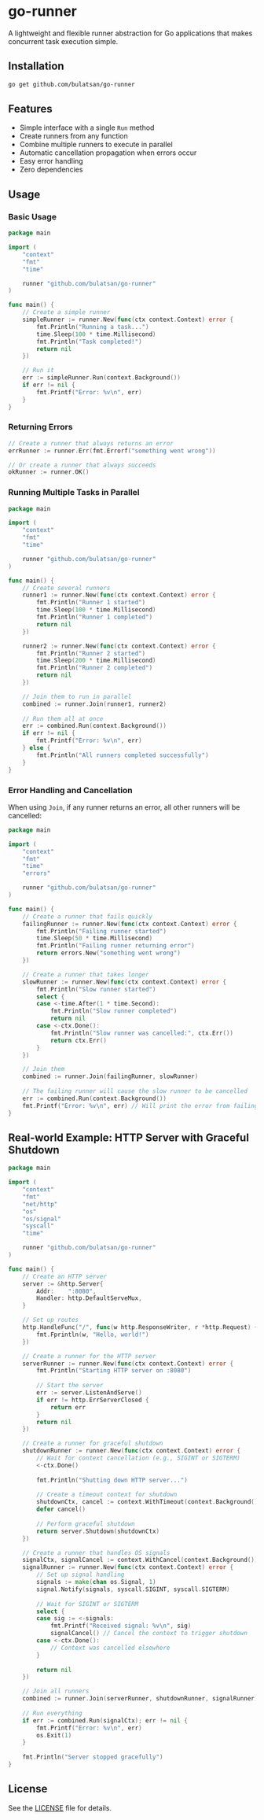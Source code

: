 # go-runner

A lightweight and flexible runner abstraction for Go applications that makes concurrent task execution simple.

## Installation

```bash
go get github.com/bulatsan/go-runner
```

## Features

- Simple interface with a single `Run` method
- Create runners from any function
- Combine multiple runners to execute in parallel
- Automatic cancellation propagation when errors occur
- Easy error handling
- Zero dependencies

## Usage

### Basic Usage

```go
package main

import (
	"context"
	"fmt"
	"time"

	runner "github.com/bulatsan/go-runner"
)

func main() {
	// Create a simple runner
	simpleRunner := runner.New(func(ctx context.Context) error {
		fmt.Println("Running a task...")
		time.Sleep(100 * time.Millisecond)
		fmt.Println("Task completed!")
		return nil
	})

	// Run it
	err := simpleRunner.Run(context.Background())
	if err != nil {
		fmt.Printf("Error: %v\n", err)
	}
}
```

### Returning Errors

```go
// Create a runner that always returns an error
errRunner := runner.Err(fmt.Errorf("something went wrong"))

// Or create a runner that always succeeds
okRunner := runner.OK()
```

### Running Multiple Tasks in Parallel

```go
package main

import (
	"context"
	"fmt"
	"time"

	runner "github.com/bulatsan/go-runner"
)

func main() {
	// Create several runners
	runner1 := runner.New(func(ctx context.Context) error {
		fmt.Println("Runner 1 started")
		time.Sleep(100 * time.Millisecond)
		fmt.Println("Runner 1 completed")
		return nil
	})

	runner2 := runner.New(func(ctx context.Context) error {
		fmt.Println("Runner 2 started")
		time.Sleep(200 * time.Millisecond)
		fmt.Println("Runner 2 completed")
		return nil
	})

	// Join them to run in parallel
	combined := runner.Join(runner1, runner2)
	
	// Run them all at once
	err := combined.Run(context.Background())
	if err != nil {
		fmt.Printf("Error: %v\n", err)
	} else {
		fmt.Println("All runners completed successfully")
	}
}
```

### Error Handling and Cancellation

When using `Join`, if any runner returns an error, all other runners will be cancelled:

```go
package main

import (
	"context"
	"fmt"
	"time"
	"errors"

	runner "github.com/bulatsan/go-runner"
)

func main() {
	// Create a runner that fails quickly
	failingRunner := runner.New(func(ctx context.Context) error {
		fmt.Println("Failing runner started")
		time.Sleep(50 * time.Millisecond)
		fmt.Println("Failing runner returning error")
		return errors.New("something went wrong")
	})

	// Create a runner that takes longer
	slowRunner := runner.New(func(ctx context.Context) error {
		fmt.Println("Slow runner started")
		select {
		case <-time.After(1 * time.Second):
			fmt.Println("Slow runner completed")
			return nil
		case <-ctx.Done():
			fmt.Println("Slow runner was cancelled:", ctx.Err())
			return ctx.Err()
		}
	})

	// Join them
	combined := runner.Join(failingRunner, slowRunner)
	
	// The failing runner will cause the slow runner to be cancelled
	err := combined.Run(context.Background())
	fmt.Printf("Error: %v\n", err) // Will print the error from failingRunner
}
```

## Real-world Example: HTTP Server with Graceful Shutdown

```go
package main

import (
	"context"
	"fmt"
	"net/http"
	"os"
	"os/signal"
	"syscall"
	"time"

	runner "github.com/bulatsan/go-runner"
)

func main() {
	// Create an HTTP server
	server := &http.Server{
		Addr:    ":8080",
		Handler: http.DefaultServeMux,
	}

	// Set up routes
	http.HandleFunc("/", func(w http.ResponseWriter, r *http.Request) {
		fmt.Fprintln(w, "Hello, world!")
	})

	// Create a runner for the HTTP server
	serverRunner := runner.New(func(ctx context.Context) error {
		fmt.Println("Starting HTTP server on :8080")
		
		// Start the server
		err := server.ListenAndServe()
		if err != http.ErrServerClosed {
			return err
		}
		return nil
	})

	// Create a runner for graceful shutdown
	shutdownRunner := runner.New(func(ctx context.Context) error {
		// Wait for context cancellation (e.g., SIGINT or SIGTERM)
		<-ctx.Done()
		
		fmt.Println("Shutting down HTTP server...")
		
		// Create a timeout context for shutdown
		shutdownCtx, cancel := context.WithTimeout(context.Background(), 5*time.Second)
		defer cancel()
		
		// Perform graceful shutdown
		return server.Shutdown(shutdownCtx)
	})

	// Create a runner that handles OS signals
	signalCtx, signalCancel := context.WithCancel(context.Background())
	signalRunner := runner.New(func(ctx context.Context) error {
		// Set up signal handling
		signals := make(chan os.Signal, 1)
		signal.Notify(signals, syscall.SIGINT, syscall.SIGTERM)
		
		// Wait for SIGINT or SIGTERM
		select {
		case sig := <-signals:
			fmt.Printf("Received signal: %v\n", sig)
			signalCancel() // Cancel the context to trigger shutdown
		case <-ctx.Done():
			// Context was cancelled elsewhere
		}
		
		return nil
	})

	// Join all runners
	combined := runner.Join(serverRunner, shutdownRunner, signalRunner)
	
	// Run everything
	if err := combined.Run(signalCtx); err != nil {
		fmt.Printf("Error: %v\n", err)
		os.Exit(1)
	}
	
	fmt.Println("Server stopped gracefully")
}
```

## License

See the [LICENSE](LICENSE) file for details.